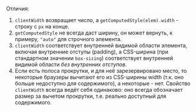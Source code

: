 Отличия:

1. `clientWidth` возвращает число, а `getComputedStyle(elem).width` - строку с `px` на конце.
2. `getComputedStyle` не всегда даст ширину, он может вернуть, к примеру, `"auto"` для строчного элемента.
3. `clientWidth` соответствует внутренней видимой области элемента, включая внутренние отступы (padding), а CSS-ширина (при стандартном значении `box-sizing`) соответствует внутренней видимой области *без внутренних отступов*.
4. Если есть полоса прокрутки, и для неё зарезервировано место, то некоторые браузеры вычитают его из CSS-ширины width (т.к. оно больше недоступно для содержимого), а некоторые - нет. Свойство `clientWidth` всегда ведёт себя одинаково: оно всегда обозначает размер за вычетом прокрутки, т.е. реально доступный для содержимого.
